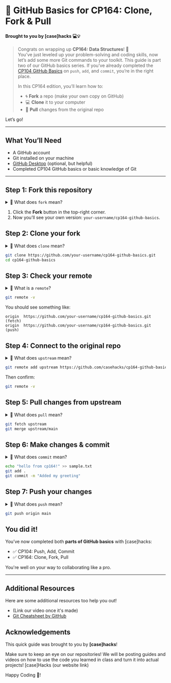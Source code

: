 # 🚀 GitHub Basics for CP164: Clone, Fork & Pull
#### Brought to you by [case]hacks 💻💡

> Congrats on wrapping up **CP164: Data Structures**! 🎉  
> You’ve just leveled up your problem-solving and coding skills, now let’s add some more Git commands to your toolkit. This guide is part two of our GitHub basics series. If you’ve already completed the [CP104 GitHub Basics](https://github.com/your-org/cp104-github-basics) on `push`, `add`, and `commit`, you’re in the right place.  
>  
> In this CP164 edition, you’ll learn how to:
> - 🌀 **Fork** a repo (make your own copy on GitHub)  
> - 💻 **Clone** it to your computer  
> - 🔁 **Pull** changes from the original repo  

Let’s go!

---

## What You’ll Need
- A GitHub account
- Git installed on your machine
- [GitHub Desktop](https://desktop.github.com/) (optional, but helpful)
- Completed CP104 GitHub basics or basic knowledge of Git

---

## Step 1: Fork this repository  

<details>
<summary>🤔 What does <code>fork</code> mean?</summary>

Forking means making a **copy of someone else's repository** to your own GitHub account.

This is useful when:
- You want to contribute to a project without affecting the original.
- You need your own workspace to make changes.
- You want to sync updates from the original repo later (see: `pull`).

</details>

1. Click the **Fork** button in the top-right corner.
2. Now you’ll see your own version: `your-username/cp164-github-basics`.


## Step 2: Clone your fork  

<details>
<summary>🤔 What does <code>clone</code> mean?</summary>

Cloning means **downloading a GitHub repository to your own computer** so you can edit files locally.

You’ll use this command so you can make changes using your code editor.

</details>

```bash
git clone https://github.com/your-username/cp164-github-basics.git
cd cp164-github-basics
```

## Step 3: Check your remote

<details>
<summary>🤔 What is a <code>remote</code>?</summary>

A remote is a version of your project that's hosted somewhere else — like GitHub.

- `origin`: your personal copy (fork)
- `upstream`: the original repo you forked from

You can use Git commands to sync between them.

</details>

```bash
git remote -v
```

You should see something like:

```
origin  https://github.com/your-username/cp164-github-basics.git (fetch)
origin  https://github.com/your-username/cp164-github-basics.git (push)
```


## Step 4: Connect to the original repo  

<details>
<summary>🤔 What does <code>upstream</code> mean?</summary>

`upstream` refers to the **original repo you forked from**. You use this to pull in updates that have been made to the original project.

This helps you stay in sync!

</details>

```bash
git remote add upstream https://github.com/casehacks/cp164-github-basics.git
```

Then confirm:

```bash
git remote -v
```


## Step 5: Pull changes from upstream  

<details>
<summary>🤔 What does <code>pull</code> mean?</summary>

Pulling means **downloading and merging changes** from a remote repository into your current branch.

You usually pull from:
- `origin` (your fork)
- or `upstream` (the original)

</details>

```bash
git fetch upstream
git merge upstream/main
```


## Step 6: Make changes & commit  

<details>
<summary>🤔 What does <code>commit</code> mean?</summary>

A commit is a saved snapshot of your changes. Think of it like hitting "Save + Version History" at the same time.

</details>

```bash
echo "hello from cp164!" >> sample.txt
git add .
git commit -m "Added my greeting"
```

## Step 7: Push your changes  

<details>
<summary>🤔 What does <code>push</code> mean?</summary>

Pushing sends your commits (saved changes) from your computer back to your fork on GitHub.

</details>

```bash
git push origin main
```

## You did it!
You’ve now completed both **parts of GitHub basics** with [case]hacks:
- ✅ CP104: Push, Add, Commit  
- ✅ CP164: Clone, Fork, Pull  

You're well on your way to collaborating like a pro.

---
## Additional Resources

Here are some additional resources too help you out!
- (Link our video once it's made)
- [Git Cheatsheet by GitHub](https://education.github.com/git-cheat-sheet-education.pdf) 

## Acknowledgements

This quick guide was brought to you by **[case]hacks**!

Make sure to keep an eye on our repositories! We will be posting guides and videos on how to use the code you learned in class and turn it into actual projects!
[case]Hacks (our website link)

Happy Coding 💛!
